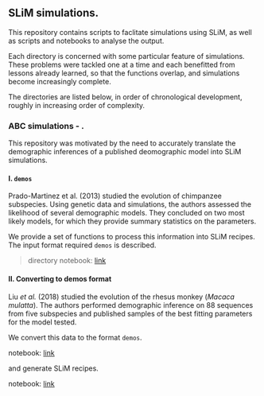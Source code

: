 ## SLiM simulations.

This repository contains scripts to faclitate simulations using SLiM, as well as scripts and notebooks to analyse the output.

Each directory is concerned with some particular feature of simulations. These problems were tackled one at a time and each benefitted from lessons already learned, so that the functions overlap, and simulations become increasingly complete.

The directories are listed below, in order of chronological development, roughly in increasing order of complexity.

### ABC simulations - .
This repository was motivated by the need to accurately translate the demographic inferences of a published deomographic model into SLiM simulations.

#### I. `demos`
Prado-Martinez et al. (2013) studied the evolution of chimpanzee subspecies. Using genetic data and simulations, the authors assessed the likelihood of several demographic models. They concluded on two most likely models, for which they provide summary statistics on the parameters.

We provide a set of functions to process this information into SLiM recipes. The input format required `demos` is described. 
    
> directory notebook: [link](https://github.com/SantosJGND/SLiM/tree/master/demos_ABC)

#### II. Converting to demos format
Liu _et al._ (2018) studied the evolution of the rhesus monkey (_Macaca mulatta_). The authors performed demographic inference on 88 sequences from five subspecies and published samples of the best fitting parameters for the model tested.

We convert this data to the format `demos`.

notebook: [link](https://nbviewer.jupyter.org/github/SantosJGND/SLiM/blob/master/Rhesus_Liu_2018/Parameter_input.ipynb)

and generate SLiM recipes.

notebook: [link](https://nbviewer.jupyter.org/github/SantosJGND/SLiM/blob/master/Rhesus_Liu_2018/ABC_demo.ipynb)
